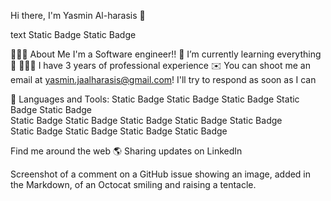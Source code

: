 Hi there, I'm Yasmin Al-harasis 👋

text Static Badge Static Badge


👨🏻‍💻 About Me
I'm a Software engineer!!
🌱 I’m currently learning everything 🤣
👨🏻‍💻 I have 3 years of professional experience
✉️ You can shoot me an email at yasmin.jaalharasis@gmail.com! I'll try to respond as soon as I can

🔧 Languages and Tools:
Static Badge   Static Badge
Static Badge   Static Badge   Static Badge  
Static Badge   Static Badge   Static Badge   Static Badge   Static Badge  
Static Badge   Static Badge   Static Badge   Static Badge

Find me around the web 🌎
Sharing updates on LinkedIn


Screenshot of a comment on a GitHub issue showing an image, added in the Markdown, of an Octocat smiling and raising a tentacle.
